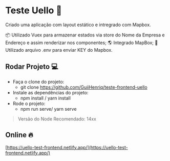 
# Teste Uello :rocket:
Criado uma aplicação com layout estático e intregrado com Mapbox.

:package: Utilizado Vuex para armazenar estados via store do Nome da Empresa e Endereço e assim renderizar nos componentes;
:earth_americas: Integrado MapBox;
:key: Utilizado arquivo .env para enviar KEY do Mapbox.

## Rodar Projeto :computer:

 - Faça o clone do projeto:
	 - git clone https://github.com/GuiiHenriq/teste-frontend-uello
 - Instale as dependências do projeto:
	 - npm install / yarn install
 - Rode o projeto:
	 - npm run serve/ yarn serve

> Versão do Node Recomendado: 14xx

## Online :fire:

[https://uello-test-frontend.netlify.app/](https://uello-test-frontend.netlify.app/)